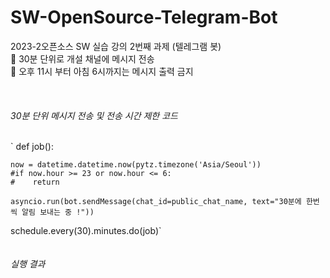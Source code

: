 # SW-OpenSource-Telegram-Bot


2023-2오픈소스 SW 실습 강의 2번째 과제 (텔레그램 봇) <br/>
📢 30분 단위로 개설 채널에 메시지 전송 <br/>
📢 오후 11시 부터 아침 6시까지는 메시지 출력 금지<br/>
<br/>
<br/>
<br/>
_30분 단위 메시지 전송  및 전송 시간 제한 코드_<br/>
<br/>

`
def job():

    now = datetime.datetime.now(pytz.timezone('Asia/Seoul'))
    #if now.hour >= 23 or now.hour <= 6:
    #    return

    asyncio.run(bot.sendMessage(chat_id=public_chat_name, text="30분에 한번씩 알림 보내는 중 !"))

schedule.every(30).minutes.do(job)`
<br/>
<br/>
<br/>
_실행 결과_<br/>
